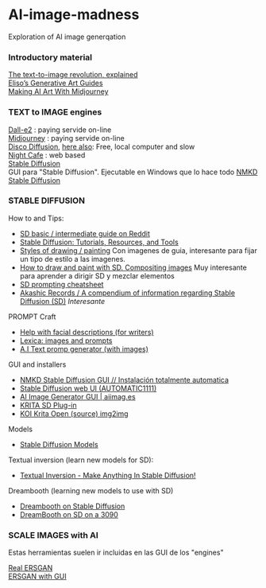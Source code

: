 # AI-image-madness
Exploration of AI image generqation

### Introductory material   
[The text-to-image revolution, explained](https://www.vox.com/23150422/text-to-image-ai-deep-learning)   
[Eliso’s Generative Art Guides](https://botbox.dev/)   
[Making AI Art With Midjourney](https://www.slaphappylarry.com/making-ai-art-with-midjourney/)   

### TEXT to IMAGE engines
[Dall-e2](https://openai.com/dall-e-2/) : paying servide on-line   
[Midjourney](https://www.midjourney.com/home/) : paying servide on-line   
[Disco Diffusion](https://botbox.dev/disco-diffusion-guide/), [here also](http://discodiffusion.com/): Free, local computer and slow    
[Night Cafe](https://creator.nightcafe.studio/text-to-image-art) : web based   
[Stable Diffusion](https://stability.ai/)   
GUI para "Stable Diffusion". Ejecutable en Windows que lo hace todo [NMKD Stable Diffusion](https://nmkd.itch.io/t2i-gui)   

### STABLE DIFFUSION   
How to and Tips:   
- [SD basic / intermediate guide on Reddit](https://www.reddit.com/r/StableDiffusion/comments/x41n87/how_to_get_images_that_dont_suck_a/)   
- [Stable Diffusion: Tutorials, Resources, and Tools](https://stackdiary.com/stable-diffusion-resources/)   
- [Styles of drawing / painting](https://docs.google.com/document/d/1ZtNwY1PragKITY0F4R-f8CarwHojc9Wrf37d0NONHDg/edit#heading=h.kn3gjdhgaoek) Con imagenes de guia, interesante para fijar un tipo de estilo a las imagenes.
- [How to draw and paint with SD. Compositing images](https://andys.page/posts/how-to-draw/#) Muy interesante para aprender a dirigir SD y mezclar elementos   
- [SD prompting cheatsheet](https://moritz.pm/posts/parameters)
- [ Akashic Records / A compendium of information regarding Stable Diffusion (SD)](https://github.com/Maks-s/sd-akashic) *Interesante*   

PROMPT Craft
- [Help with facial descriptions (for writers)](https://www.bryndonovan.com/2015/06/16/master-list-of-physical-descriptions/)   
- [Lexica: images and prompts](https://lexica.art/)   
- [A.I Text promp generator (with images)](https://aitextpromptgenerator.com/)

GUI and installers   
- [NMKD Stable Diffusion GUI // Instalación totalmente automatica](https://nmkd.itch.io/t2i-gui)   
- [Stable Diffusion web UI (AUTOMATIC1111)](https://github.com/AUTOMATIC1111/stable-diffusion-webui)   
- [AI Image Generator GUI | aiimag.es](https://sunija.itch.io/aiimages)    
- [KRITA SD Plug-in](https://www.flyingdog.de/sd/en/)   
- [KOI Krita Open (source) img2img](https://github.com/nousr/koi)   

Models    
- [Stable Diffusion Models](https://rentry.org/sdmodels)

Textual inversion (learn new models for SD):
- [Textual Inversion - Make Anything In Stable Diffusion!](https://www.youtube.com/watch?v=7Lxdk89W2K0&t=91s)

Dreambooth (learning new models to use with SD)   
- [Dreambooth on Stable Diffusion](https://github.com/gammagec/Dreambooth-SD-optimized)   
- [ DreamBooth on SD on a 3090](https://www.reddit.com/r/StableDiffusion/comments/xo4onu/using_dreambooth_on_sd_on_a_3090_w24gb_vram_about/)

### SCALE IMAGES with AI   
Estas herramientas suelen ir incluidas en las GUI de los "engines"   

[Real ERSGAN](https://github.com/xinntao/Real-ESRGAN)   
[ERSGAN with GUI](https://github.com/n00mkrad/cupscale)   
